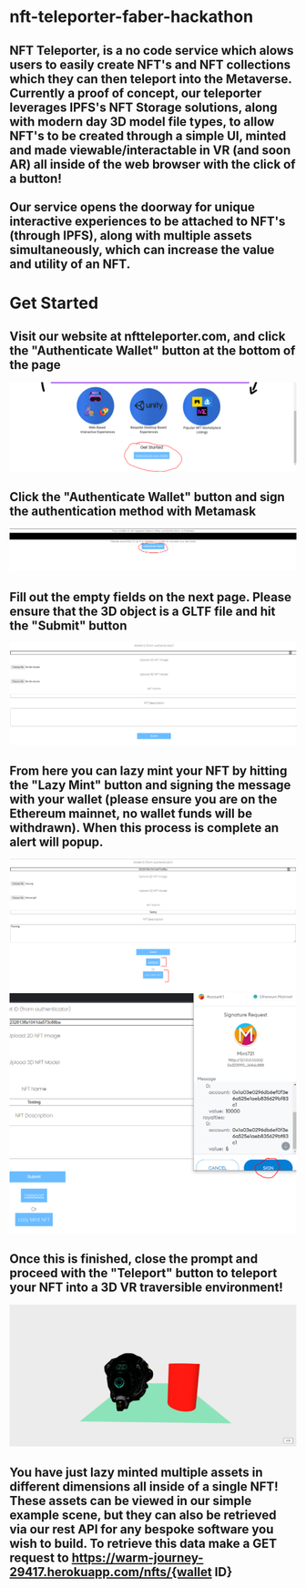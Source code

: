 # nft-teleporter-faber-hackathon
## NFT Teleporter, is a no code service which alows users to easily create NFT's and NFT collections which they can then teleport into the Metaverse. Currently a proof of concept, our teleporter leverages IPFS's NFT Storage solutions, along with modern day 3D model file types, to allow NFT's to be created through a simple UI, minted and made viewable/interactable in VR (and soon AR) all inside of the web browser with the click of a button! <br> <br> Our service opens the doorway for unique interactive experiences to be attached to NFT's (through IPFS), along with multiple assets simultaneously, which can increase the value and utility of an NFT.

# Get Started 
## Visit our website at nftteleporter.com, and click the "Authenticate Wallet" button at the bottom of the page
<img src="/readme-images/hack-1.PNG"/>

## Click the "Authenticate Wallet" button and sign the authentication method with Metamask
<img src="/readme-images/hack-2.PNG"/>

## Fill out the empty fields on the next page. Please ensure that the 3D object is a GLTF file and hit the "Submit" button
<img src="/readme-images/hack-3.PNG"/>

## From here you can lazy mint your NFT by hitting the "Lazy Mint" button and signing the message with your wallet (please ensure you are on the Ethereum mainnet, no wallet funds will be withdrawn). When this process is complete an alert will popup. 
<img src="/readme-images/hack-4.PNG"/>
<img src="/readme-images/hack-5.PNG"/>

## Once this is finished, close the prompt and proceed with the "Teleport" button to teleport your NFT into a 3D VR traversible environment!
<img src="/readme-images/hack-6.PNG"/>

## You have just lazy minted multiple assets in different dimensions all inside of a single NFT! These assets can be viewed in our simple example scene, but they can also be retrieved via our rest API for any bespoke software you wish to build. To retrieve this data make a GET request to https://warm-journey-29417.herokuapp.com/nfts/{wallet ID}
